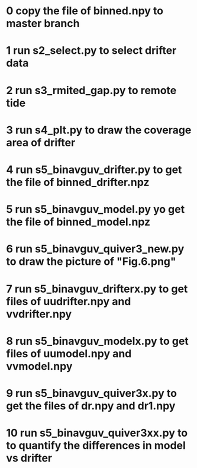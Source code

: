 # 0 copy the file of binned.npy to master branch

# 1 run s2_select.py to select drifter data

# 2 run s3_rmited_gap.py to remote tide

# 3 run s4_plt.py to draw the coverage area of drifter

# 4 run s5_binavguv_drifter.py to get the file of binned_drifter.npz

# 5 run s5_binavguv_model.py yo get the file of binned_model.npz

# 6 run s5_binavguv_quiver3_new.py to draw the picture of "Fig.6.png"

# 7 run s5_binavguv_drifterx.py to get files of uudrifter.npy and vvdrifter.npy

# 8 run s5_binavguv_modelx.py to get files of uumodel.npy and vvmodel.npy

# 9 run s5_binavguv_quiver3x.py to get the files of dr.npy and dr1.npy

# 10 run s5_binavguv_quiver3xx.py to to quantify the differences in model vs drifter
